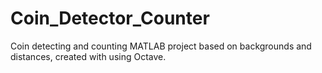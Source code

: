 # Coin_Detector_Counter
Coin detecting and counting MATLAB project based on backgrounds and distances, created with using Octave.
